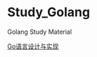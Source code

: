 # Study_Golang
Golang Study Material

[Go语言设计与实现](https://draveness.me/golang/docs/part2-foundation/ch03-datastructure/golang-array/)
